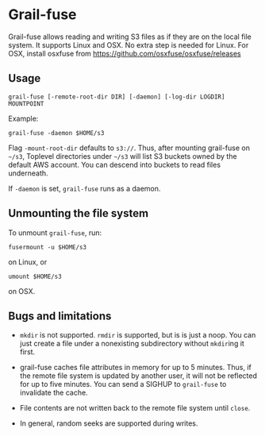 # Grail-fuse

Grail-fuse allows reading and writing S3 files as if they are on the local file
system.  It supports Linux and OSX. No extra step is needed for Linux. For OSX,
install osxfuse from https://github.com/osxfuse/osxfuse/releases

## Usage

    grail-fuse [-remote-root-dir DIR] [-daemon] [-log-dir LOGDIR] MOUNTPOINT

Example:

    grail-fuse -daemon $HOME/s3

Flag `-mount-root-dir` defaults to `s3://`.  Thus, after mounting grail-fuse on
`~/s3`, Toplevel directories under `~/s3` will list S3 buckets owned by the
default AWS account. You can descend into buckets to read files underneath.

If `-daemon` is set, `grail-fuse` runs as a daemon.

## Unmounting the file system

To unmount `grail-fuse`, run:

    fusermount -u $HOME/s3

on Linux, or

    umount $HOME/s3

on OSX.

## Bugs and limitations

- `mkdir` is not supported. `rmdir` is supported, but is is just a noop.  You can
  just create a file under a nonexisting subdirectory without `mkdir`ing it first.

- grail-fuse caches file attributes in memory for up to 5 minutes. Thus, if the
  remote file system is updated by another user, it will not be reflected for up
  to five minutes.  You can send a SIGHUP to `grail-fuse` to invalidate the
  cache.

- File contents are not written back to the remote file system until `close`.

- In general, random seeks are supported during writes.
